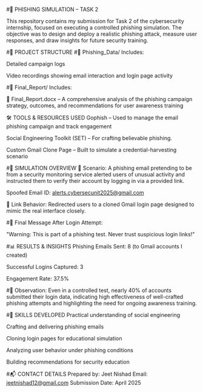 #🔐 PHISHING SIMULATION – TASK 2

This repository contains my submission for Task 2 of the cybersecurity internship, focused on executing a controlled phishing simulation. The objective was to design and deploy a realistic phishing attack, measure user responses, and draw insights for future security training.

#📁 PROJECT STRUCTURE
#📂 Phishing_Data/
Includes:

Detailed campaign logs

Video recordings showing email interaction and login page activity

#📂 Final_Report/
Includes:

📄 Final_Report.docx – A comprehensive analysis of the phishing campaign strategy, outcomes, and recommendations for user awareness training

🛠️ TOOLS & RESOURCES USED
Gophish – Used to manage the email phishing campaign and track engagement

Social Engineering Toolkit (SET) – For crafting believable phishing.

Custom Gmail Clone Page – Built to simulate a credential-harvesting scenario

#📌 SIMULATION OVERVIEW
📨 Scenario:
A phishing email pretending to be from a security monitoring service alerted users of unusual activity and instructed them to verify their account by logging in via a provided link.

Spoofed Email ID: alerts.cybersecunit2025@gmail.com

📎 Link Behavior: Redirected users to a cloned Gmail login page designed to mimic the real interface closely.

#📢 Final Message After Login Attempt:

"Warning: This is part of a phishing test. Never trust suspicious login links!"

#📊 RESULTS & INSIGHTS
Phishing Emails Sent: 8 (to Gmail accounts I created)

Successful Logins Captured: 3

Engagement Rate: 37.5%

#📌 Observation:
Even in a controlled test, nearly 40% of accounts submitted their login data, indicating high effectiveness of well-crafted phishing attempts and highlighting the need for ongoing awareness training.

#🧠 SKILLS DEVELOPED
Practical understanding of social engineering

Crafting and delivering phishing emails

Cloning login pages for educational simulation

Analyzing user behavior under phishing conditions

Building recommendations for security education

#📬 CONTACT DETAILS
Prepared by: Jeet Nishad
Email: jeetnishad12@gmail.com
Submission Date: April 2025

